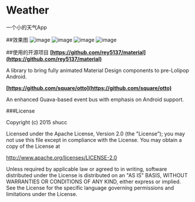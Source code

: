 # Weather
一个小的天气App

##效果图
![image](https://github.com/shucc/Weather/tree/master/demoImages/1.png)
![image](https://github.com/shucc/Weather/tree/master/demoImages/2.png)
![image](https://github.com/shucc/Weather/tree/master/demoImages/3.png)
![image](https://github.com/shucc/Weather/tree/master/demoImages/4.png)

##使用的开源项目
**[https://github.com/rey5137/material](https://github.com/rey5137/material)**

A library to bring fully animated Material Design components to pre-Lolipop Android.

**[https://github.com/square/otto](https://github.com/square/otto)**

An enhanced Guava-based event bus with emphasis on Android support.

###License

Copyright (c) 2015 shucc

Licensed under the Apache License, Version 2.0 (the "License”);
you may not use this file except in compliance with the License.
You may obtain a copy of the License at
   
   http://www.apache.org/licenses/LICENSE-2.0

Unless required by applicable law or agreed to in writing, software
distributed under the License is distributed on an "AS IS" BASIS,
WITHOUT WARRANTIES OR CONDITIONS OF ANY KIND, either express or implied.
See the License for the specific language governing permissions and
limitations under the License.